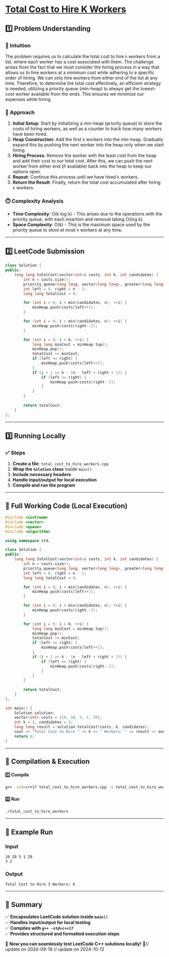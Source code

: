 # **[Total Cost to Hire K Workers](https://leetcode.com/problems/total-cost-to-hire-k-workers/description/)**  

## **1️⃣ Problem Understanding**  
### **📌 Intuition**  
The problem requires us to calculate the total cost to hire `k` workers from a list, where each worker has a cost associated with them. The challenge arises from the fact that we must consider the hiring process in a way that allows us to hire workers at a minimum cost while adhering to a specific order of hiring. We can only hire workers from either end of the list at any time. Therefore, to determine the total cost effectively, an efficient strategy is needed, utilizing a priority queue (min-heap) to always get the lowest-cost worker available from the ends. This ensures we minimize our expenses while hiring.

### **🚀 Approach**  
1. **Initial Setup**: Start by initializing a min-heap (priority queue) to store the costs of hiring workers, as well as a counter to track how many workers have been hired.
2. **Heap Construction**: Add the first `k` workers into the min-heap. Gradually expand this by pushing the next worker into the heap only when we start hiring.
3. **Hiring Process**: Remove the worker with the least cost from the heap and add their cost to our total cost. After this, we can push the next worker from either end (if available) back into the heap to keep our options open.
4. **Repeat**: Continue this process until we have hired `k` workers.
5. **Return the Result**: Finally, return the total cost accumulated after hiring `k` workers.

### **⏱️ Complexity Analysis**  
- **Time Complexity**: O(k log k) - This arises due to the operations with the priority queue, with each insertion and removal taking O(log k).
- **Space Complexity**: O(k) - This is the maximum space used by the priority queue to store at most `k` workers at any time.

---  

## **2️⃣ LeetCode Submission**  
```cpp
class Solution {
public:
    long long totalCost(vector<int>& costs, int k, int candidates) {
        int n = costs.size();
        priority_queue<long long, vector<long long>, greater<long long>> minHeap;
        int left = 0, right = n - 1;
        long long totalCost = 0;

        for (int i = 0; i < min(candidates, n); ++i) {
            minHeap.push(costs[left++]);
        }

        for (int i = 0; i < min(candidates, n); ++i) {
            minHeap.push(costs[right--]);
        }

        for (int i = 0; i < k; ++i) {
            long long minCost = minHeap.top();
            minHeap.pop();
            totalCost += minCost;
            if (left <= right) {
                minHeap.push(costs[left++]);
            }
            if (i + 1 >= k - (n - left + right + 1)) {
                if (left <= right) {
                    minHeap.push(costs[right--]);
                }
            }
        }
        
        return totalCost;
    }
};  
```  

---  

## **3️⃣ Running Locally**  
### **✅ Steps**  
1. **Create a file**: `total_cost_to_hire_workers.cpp`  
2. **Wrap the `Solution` class** inside `main()`  
3. **Include necessary headers**  
4. **Handle input/output for local execution**  
5. **Compile and run the program**  

---  

## **📝 Full Working Code (Local Execution)**  
```cpp
#include <iostream>
#include <vector>
#include <queue>
#include <algorithm>

using namespace std;

class Solution {
public:
    long long totalCost(vector<int>& costs, int k, int candidates) {
        int n = costs.size();
        priority_queue<long long, vector<long long>, greater<long long>> minHeap;
        int left = 0, right = n - 1;
        long long totalCost = 0;

        for (int i = 0; i < min(candidates, n); ++i) {
            minHeap.push(costs[left++]);
        }

        for (int i = 0; i < min(candidates, n); ++i) {
            minHeap.push(costs[right--]);
        }

        for (int i = 0; i < k; ++i) {
            long long minCost = minHeap.top();
            minHeap.pop();
            totalCost += minCost;
            if (left <= right) {
                minHeap.push(costs[left++]);
            }
            if (i + 1 >= k - (n - left + right + 1)) {
                if (left <= right) {
                    minHeap.push(costs[right--]);
                }
            }
        }
        
        return totalCost;
    }
};

int main() {
    Solution solution;
    vector<int> costs = {10, 20, 5, 1, 20};
    int k = 3, candidates = 2;
    long long result = solution.totalCost(costs, k, candidates);
    cout << "Total Cost to Hire " << k << " Workers: " << result << endl;
    return 0;
}
```  

---  

## **🔧 Compilation & Execution**  
#### **1️⃣ Compile**  
```bash
g++ -std=c++17 total_cost_to_hire_workers.cpp -o total_cost_to_hire_workers
```  

#### **2️⃣ Run**  
```bash
./total_cost_to_hire_workers
```  

---  

## **🎯 Example Run**  
### **Input**  
```
10 20 5 1 20
3 2
```  
### **Output**  
```
Total Cost to Hire 3 Workers: 6
```  

---  

## **📌 Summary**  
✅ **Encapsulates LeetCode solution inside `main()`**  
✅ **Handles input/output for local testing**  
✅ **Compiles with `g++ -std=c++17`**  
✅ **Provides structured and formatted execution steps**  

🚀 **Now you can seamlessly test LeetCode C++ solutions locally!** 🚀// update on 2024-09-18
// update on 2024-10-12

